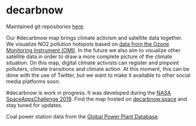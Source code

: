 # decarbnow

Maintained git repositories [here](https://github.com/decarbnow).

Our #decarbnow map brings climate activism and satellite data together. We visualize NO2 pollution hotspots based on [data from the Ozone Monitoring Instrument (OMI)](https://disc.gsfc.nasa.gov/datasets/OMNO2d_003/summary). In the future we also aim to visualize other satellite data in order to draw a more complete picture of the climate situation. On this map, digital climate activists can register and pinpoint polluters, climate transitions and climate action. At this moment, this can be done with the use of Twitter, but we want to make it available to other social media platforms soon. 

#decarbnow is work in progress. It was developed during the [NASA SpaceAppsChallenge 2019](https://2019.spaceappschallenge.org/). Find the map hosted on [decarbnow.space](https://decarbnow.space) and stay tuned for updates.

Coal power station data from the [Global Power Plant Database](https://github.com/wri/global-power-plant-database).
